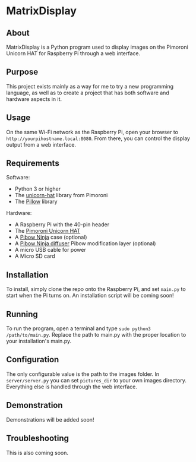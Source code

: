 # MatrixDisplay

## About
MatrixDisplay is a Python program used to display images on the Pimoroni Unicorn HAT for Raspberry Pi through a web interface.

## Purpose
This project exists mainly as a way for me to try a new programming language, as well as to create a project that has both software and hardware aspects in it.

## Usage
On the same Wi-Fi network as the Raspberry Pi, open your browser to `http://yourpihostname.local:8080`. From there, you can control the display output from a web interface.

## Requirements
Software:
- Python 3 or higher
- The [unicorn-hat](https://github.com/pimoroni/unicorn-hat) library from Pimoroni
- The [Pillow](https://pypi.org/project/Pillow/) library

Hardware:
- A Raspberry Pi with the 40-pin header
- The [Pimoroni Unicorn HAT](https://shop.pimoroni.com/products/unicorn-hat)
- A [Pibow Ninja](https://shop.pimoroni.com/products/pibow-for-raspberry-pi-3-b-plus?variant=2601126395914) case (optional)
- A [Pibow Ninja diffuser](https://shop.pimoroni.com/products/pibow-modification-layers?variant=1047619725) Pibow modification layer (optional)
- A micro USB cable for power
- A Micro SD card

## Installation
To install, simply clone the repo onto the Raspberry Pi, and set `main.py` to start when the Pi turns on. An installation script will be coming soon!

## Running
To run the program, open a terminal and type `sudo python3 /path/to/main.py`. Replace the path to main.py with the proper location to your installation's main.py.

## Configuration
The only configurable value is the path to the images folder. In `server/server.py` you can set `pictures_dir` to your own images directory. Everything else is handled through the web interface.

## Demonstration
Demonstrations will be added soon!

## Troubleshooting
This is also coming soon.